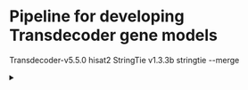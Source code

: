 # Pipeline for developing Transdecoder gene models

Transdecoder-v5.5.0
hisat2
StringTie v1.3.3b
stringtie --merge


<details>
<summary><pre></pre>
</summary>
</details>